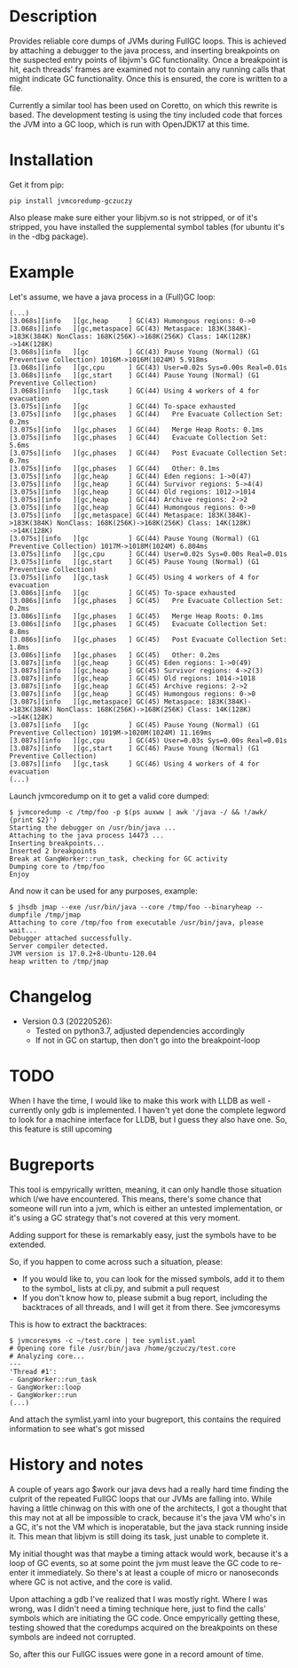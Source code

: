 # Description

Provides reliable core dumps of JVMs during FullGC loops. This is achieved by attaching a debugger to the java process, and inserting breakpoints on the suspected entry points of libjvm's GC functionality. Once a breakpoint is hit, each threads' frames are examined not to contain any running calls that might indicate GC functionality. Once this is ensured, the core is written to a file.

Currently a similar tool has been used on Coretto, on which this rewrite is based. The development testing is using the tiny included code that forces the JVM into a GC loop, which is run with OpenJDK17 at this time.

# Installation

Get it from pip:
```
pip install jvmcoredump-gczuczy
```

Also please make sure either your libjvm.so is not stripped, or of it's stripped, you have installed the supplemental symbol tables (for ubuntu it's in the -dbg package).

# Example

Let's assume, we have a java process in a (Full)GC loop:

```
(...)
[3.068s][info   ][gc,heap     ] GC(43) Humongous regions: 0->0
[3.068s][info   ][gc,metaspace] GC(43) Metaspace: 183K(384K)->183K(384K) NonClass: 168K(256K)->168K(256K) Class: 14K(128K)
->14K(128K)
[3.068s][info   ][gc          ] GC(43) Pause Young (Normal) (G1 Preventive Collection) 1016M->1016M(1024M) 5.918ms
[3.068s][info   ][gc,cpu      ] GC(43) User=0.02s Sys=0.00s Real=0.01s
[3.068s][info   ][gc,start    ] GC(44) Pause Young (Normal) (G1 Preventive Collection)
[3.068s][info   ][gc,task     ] GC(44) Using 4 workers of 4 for evacuation
[3.075s][info   ][gc          ] GC(44) To-space exhausted
[3.075s][info   ][gc,phases   ] GC(44)   Pre Evacuate Collection Set: 0.2ms
[3.075s][info   ][gc,phases   ] GC(44)   Merge Heap Roots: 0.1ms
[3.075s][info   ][gc,phases   ] GC(44)   Evacuate Collection Set: 5.6ms
[3.075s][info   ][gc,phases   ] GC(44)   Post Evacuate Collection Set: 0.7ms
[3.075s][info   ][gc,phases   ] GC(44)   Other: 0.1ms
[3.075s][info   ][gc,heap     ] GC(44) Eden regions: 1->0(47)
[3.075s][info   ][gc,heap     ] GC(44) Survivor regions: 5->4(4)
[3.075s][info   ][gc,heap     ] GC(44) Old regions: 1012->1014
[3.075s][info   ][gc,heap     ] GC(44) Archive regions: 2->2
[3.075s][info   ][gc,heap     ] GC(44) Humongous regions: 0->0
[3.075s][info   ][gc,metaspace] GC(44) Metaspace: 183K(384K)->183K(384K) NonClass: 168K(256K)->168K(256K) Class: 14K(128K)
->14K(128K)
[3.075s][info   ][gc          ] GC(44) Pause Young (Normal) (G1 Preventive Collection) 1017M->1018M(1024M) 6.804ms
[3.075s][info   ][gc,cpu      ] GC(44) User=0.02s Sys=0.00s Real=0.01s
[3.075s][info   ][gc,start    ] GC(45) Pause Young (Normal) (G1 Preventive Collection)
[3.075s][info   ][gc,task     ] GC(45) Using 4 workers of 4 for evacuation
[3.086s][info   ][gc          ] GC(45) To-space exhausted
[3.086s][info   ][gc,phases   ] GC(45)   Pre Evacuate Collection Set: 0.2ms
[3.086s][info   ][gc,phases   ] GC(45)   Merge Heap Roots: 0.1ms
[3.086s][info   ][gc,phases   ] GC(45)   Evacuate Collection Set: 8.8ms
[3.086s][info   ][gc,phases   ] GC(45)   Post Evacuate Collection Set: 1.8ms
[3.086s][info   ][gc,phases   ] GC(45)   Other: 0.2ms
[3.087s][info   ][gc,heap     ] GC(45) Eden regions: 1->0(49)
[3.087s][info   ][gc,heap     ] GC(45) Survivor regions: 4->2(3)
[3.087s][info   ][gc,heap     ] GC(45) Old regions: 1014->1018
[3.087s][info   ][gc,heap     ] GC(45) Archive regions: 2->2
[3.087s][info   ][gc,heap     ] GC(45) Humongous regions: 0->0
[3.087s][info   ][gc,metaspace] GC(45) Metaspace: 183K(384K)->183K(384K) NonClass: 168K(256K)->168K(256K) Class: 14K(128K)
->14K(128K)
[3.087s][info   ][gc          ] GC(45) Pause Young (Normal) (G1 Preventive Collection) 1019M->1020M(1024M) 11.169ms
[3.087s][info   ][gc,cpu      ] GC(45) User=0.03s Sys=0.00s Real=0.01s
[3.087s][info   ][gc,start    ] GC(46) Pause Young (Normal) (G1 Preventive Collection)
[3.087s][info   ][gc,task     ] GC(46) Using 4 workers of 4 for evacuation
(...)
```

Launch jvmcoredump on it to get a valid core dumped:

```
$ jvmcoredump -c /tmp/foo -p $(ps auxww | awk '/java -/ && !/awk/ {print $2}')
Starting the debugger on /usr/bin/java ...
Attaching to the java process 14473 ...
Inserting breakpoints...
Inserted 2 breakpoints
Break at GangWorker::run_task, checking for GC activity
Dumping core to /tmp/foo
Enjoy
```

And now it can be used for any purposes, example:

```
$ jhsdb jmap --exe /usr/bin/java --core /tmp/foo --binaryheap --dumpfile /tmp/jmap
Attaching to core /tmp/foo from executable /usr/bin/java, please wait...
Debugger attached successfully.
Server compiler detected.
JVM version is 17.0.2+8-Ubuntu-120.04
heap written to /tmp/jmap
```

# Changelog

 - Version 0.3 (20220526):
   - Tested on python3.7, adjusted dependencies accordingly
   - If not in GC on startup, then don't go into the breakpoint-loop

# TODO

When I have the time, I would like to make this work with LLDB as well - currently only gdb is implemented. I haven't yet done the complete legword to look for a machine interface for LLDB, but I guess they also have one. So, this feature is still upcoming

# Bugreports

This tool is empyrically written, meaning, it can only handle those situation which I/we have encountered. This means, there's some chance that someone will run into a jvm, which is either an untested implementation, or it's using a GC strategy that's not covered at this very moment.

Adding support for these is remarkably easy, just the symbols have to be extended.

So, if you happen to come across such a situation, please:

 - If you would like to, you can look for the missed symbols, add it to them to the symbol_ lists at cli.py, and submit a pull request
 - If you don't know how to, please submit a bug report, including the backtraces of all threads, and I will get it from there. See jvmcoresyms

This is how to extract the backtraces:

```
$ jvmcoresyms -c ~/test.core | tee symlist.yaml
# Opening core file /usr/bin/java /home/gczuczy/test.core
# Analyzing core...
---
'Thread #1':
- GangWorker::run_task
- GangWorker::loop
- GangWorker::run
(...)
```

And attach the symlist.yaml into your bugreport, this contains the required information to see what's got missed

# History and notes

A couple of years ago $work our java devs had a really hard time finding the culprit of the repeated FullGC loops that our JVMs are falling into. While having a little chinwag on this with one of the architects, I got a thought that this may not at all be impossible to crack, because it's the java VM who's in a GC, it's not the VM which is inoperatable, but the java stack running inside it. This mean that libjvm is still doing its task, just unable to complete it.

My initial thought was that maybe a timing attack would work, because it's a loop of GC events, so at some point the jvm must leave the GC code to re-enter it immediately. So there's at least a couple of micro or nanoseconds where GC is not active, and the core is valid.

Upon attaching a gdb I've realized that I was mostly right. Where I was wrong, was I didn't need a timing technique here, just to find the calls' symbols which are initiating the GC code. Once empyrically getting these, testing showed that the coredumps acquired on the breakpoints on these symbols are indeed not corrupted.

So, after this our FullGC issues were gone in a record amount of time.
